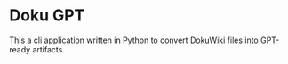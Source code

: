 # Doku GPT

This a cli application written in Python to convert [DokuWiki](https://www.dokuwiki.org/dokuwiki) files into GPT-ready artifacts.
